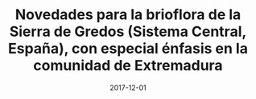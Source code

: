 ---
title: "Novedades para la brioflora de la Sierra de Gredos (Sistema Central, España), con especial énfasis en la comunidad de Extremadura"
collection: publications
permalink: /publication/Luceño et al 2017 Acta Bot Malacitana
date: 2017-12-01
venue: 'Acta Botanica Malacitana'
paperurl: '/files/pdf/research/Luceño et al 2017 Acta Bot Malacitana.pdf'
link: 'https://doi.org/10.24310/abm.v42i2.3366'
#code: 'https://doi.org/...'
#github: 'https://github.com/jimarcor/...'
#figshare: 'https://figshare.com/...'
citation: 'Luceño M, <b>Márquez-Corro JI</b>, Guerra-Cárdenas S, Sánvhez-Villegas R, Jurado-Castillo I, Rodríguez-Velasco E, Rodríguez-Escobar JC, Sánchez-Villegas M, Cerrejón C, Estévez-Rodríguez F, Muñoz J. 2017. &quot;Novedades para la brioflora de la Sierra de Gredos (Sistema Central, España), con especial énfasis en la comunidad de Extremadura&quot; <i>Acta Botanica Malacitana</i> 42(2): 195-202. doi:10.24310/abm.v42i2.3366'
---